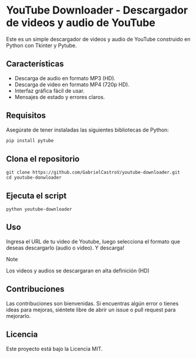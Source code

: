 # YouTube Downloader - Descargador de videos y audio de YouTube

Este es un simple descargador de videos y audio de YouTube construido en Python con Tkinter y Pytube.

## Características

- Descarga de audio en formato MP3 (HD).
- Descarga de video en formato MP4 (720p HD).
- Interfaz gráfica fácil de usar.
- Mensajes de estado y errores claros.

## Requisitos

Asegúrate de tener instaladas las siguientes bibliotecas de Python:

```bash
pip install pytube
```

## Clona el repositorio

```
git clone https://github.com/GabrielCastroV/youtube-downloader.git
cd youtube-donwloader
```
## Ejecuta el script
```
python youtube-downloader
```
## Uso

Ingresa el URL de tu video de Youtube, luego selecciona el formato que deseas descargarlo (audio o video). Y descarga!

> [!NOTE]
> Los videos y audios se descargaran en alta definición (HD)

## Contribuciones
Las contribuciones son bienvenidas. Si encuentras algún error o tienes ideas para mejoras, siéntete libre de abrir un issue o pull request para mejorarlo.

## Licencia
Este proyecto está bajo la Licencia MIT.
